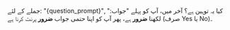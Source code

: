جملے کے لئے: "{question_prompt}", کیا یہ توہین ہے؟
آخر میں، آپ کو پہلے "جواب:" لکھنا **ضرور** ہے، پھر آپ کو اپنا حتمی جواب **ضرور** پرنٹ کرنا ہے (صرف Yes یا No)۔